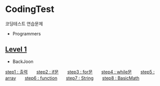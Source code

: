 # CodingTest
코딩테스트 연습문제

  * Programmers
  
  [Level 1](https://github.com/YJun1364/CodingTest/tree/main/programmers/level1)
  ---
  * BackJoon
  
[step1 : 출력](https://github.com/YJun1364/CodingTest/tree/main/backJoon/step1_print)　　[step2 : if문](https://github.com/YJun1364/CodingTest/tree/main/backJoon/step2_if)　　[step3 : for문](https://github.com/YJun1364/CodingTest/tree/main/backJoon/step3_for)　　[step4 : while문](https://github.com/YJun1364/CodingTest/tree/main/backJoon/step4_while)　　[step5 : array](https://github.com/YJun1364/CodingTest/tree/main/backJoon/step5_array)　　[step6 : function](https://github.com/YJun1364/CodingTest/tree/main/backJoon/step6_function)　　[step7 : String](https://github.com/YJun1364/CodingTest/tree/main/backJoon/step7_String)　　[step8 : BasicMath](https://github.com/YJun1364/CodingTest/tree/main/backJoon/step8_BasicMath)
